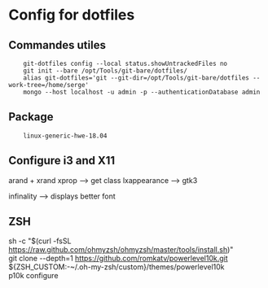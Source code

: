 # Config for dotfiles

## Commandes utiles

```
    git-dotfiles config --local status.showUntrackedFiles no  
    git init --bare /opt/Tools/git-bare/dotfiles/  
    alias git-dotfiles='git --git-dir=/opt/Tools/git-bare/dotfiles --work-tree=/home/serge'  
    mongo --host localhost -u admin -p --authenticationDatabase admin
```

## Package  

```
    linux-generic-hwe-18.04
```

## Configure i3 and X11
arand + xrand
xprop --> get class
lxappearance --> gtk3   

infinality --> displays better font
   
## ZSH  

sh -c "$(curl -fsSL https://raw.github.com/ohmyzsh/ohmyzsh/master/tools/install.sh)"  
git clone --depth=1 https://github.com/romkatv/powerlevel10k.git ${ZSH_CUSTOM:-~/.oh-my-zsh/custom}/themes/powerlevel10k  
p10k configure
